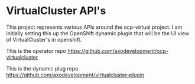 # VirtualCluster API's

This project represents various APIs around the ocp-virtual project. I am initially setting this up the OpenShift dynamic plugin that will be the UI view of VirtualCluster's in openshift.

This is the operator repo
https://github.com/axodevelopment/ocp-virtualcluster

This is the dynamic plug repo
https://github.com/axodevelopment/virtualcluster-plugin
